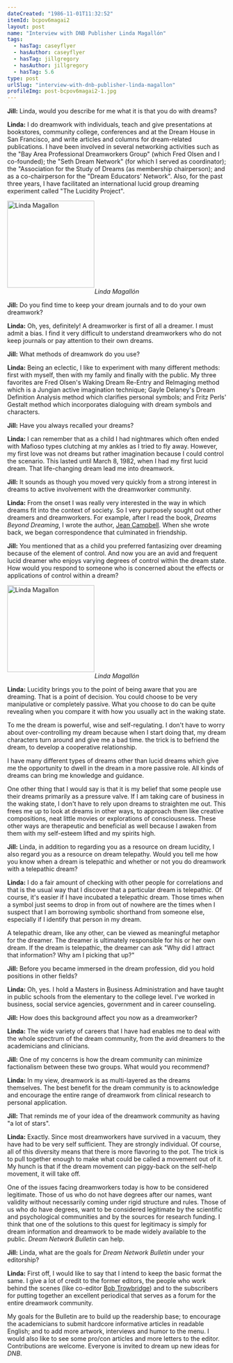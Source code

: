 ```yaml
---
dateCreated: "1986-11-01T11:32:52"
itemId: bcpov6magai2
layout: post
name: "Interview with DNB Publisher Linda Magallón"
tags:
  - hasTag: caseyflyer
  - hasAuthor: caseyflyer
  - hasTag: jillgregory
  - hasAuthor: jillgregory
  - hasTag: 5.6
type: post
urlSlug: "interview-with-dnb-publisher-linda-magallon"
profileImg: post-bcpov6magai2-1.jpg
---
```


**Jill:** Linda, would you describe for me what it is that you do with dreams? 

**Linda:** I do dreamwork with individuals, teach and give presentations at bookstores, community college, conferences and at the Dream House in San Francisco, and write articles and columns for dream-related publications. I have been involved in several networking activities such as the "Bay Area Professional Dreamworkers Group" (which Fred Olsen and I co-founded); the "Seth Dream Network" (for which I served as coordinator); the "Association for the Study of Dreams (as membership chairperson); and as a co-chairperson for the "Dream Educators' Network". Also, for the past three years, I have facilitated an international lucid group dreaming experiment called "The Lucidity Project". 

<img src="../images/post-bcpov6magai2-0.jpg" width="200" height="auto" alt="Linda Magallon"/>
<!--nopreview--><div style="text-align:center"><i>Linda Magallón</i></div><!--/nopreview-->

**Jill:** Do you find time to keep your dream journals and to do your own dreamwork? 

**Linda:** Oh, yes, definitely! A dreamworker is first of all a dreamer. I must admit a bias. I find it very difficult to understand dreamworkers who do not keep journals or pay attention to their own dreams. 

**Jill:** What methods of dreamwork do you use? 

**Linda:** Being an eclectic, I like to experiment with many different methods: first with myself, then with my family and finally with the public. My three favorites are Fred Olsen's Waking Dream Re-Entry and Relmaging method which is a Jungian active imagination technique; Gayle Delaney's Dream Definition Analysis method which clarifies personal symbols; and Fritz Perls' Gestalt method which incorporates dialoguing with dream symbols and characters. 

**Jill:** Have you always recalled your dreams? 

**Linda:** I can remember that as a child I had nightmares which often ended with Mafioso types clutching at my ankles as I tried to fly away. However, my first love was not dreams but rather imagination because I could control the scenario. This lasted until March 8, 1982, when I had my first lucid dream. That life-changing dream lead me into dreamwork. 

**Jill:** It sounds as though you moved very quickly from a strong interest in dreams to active involvement with the dreamworker community. 

**Linda:** From the onset I was really very interested in the way in which dreams fit into the context of society. So I very purposely sought out other dreamers and dreamworkers. For example, after I read the book, *Dreams Beyond Dreaming*, I wrote the author, [Jean Campbell](../@jeancampbell). When she wrote back, we began correspondence that culminated in friendship. 

**Jill:** You mentioned that as a child you preferred fantasizing over dreaming because of the element of control. And now you are an avid and frequent lucid dreamer who enjoys varying degrees of control within the dream state. How would you respond to someone who is concerned about the effects or applications of control within a dream? 

<img src="../images/post-bcpov6magai2-1.jpg" width="200" height="auto" alt="Linda Magallon"/>
<!--nopreview--><div style="text-align:center"><i>Linda Magallón</i></div><!--/nopreview-->

**Linda:** Lucidity brings you to the point of being aware that you are dreaming. That is a point of decision. You could choose to be very manipulative or completely passive. What you choose to do can be quite revealing when you compare it with how you usually act in the waking state. 

To me the dream is powerful, wise and self-regulating. I don't have to worry about over-controlling my dream because when I start doing that, my dream characters turn around and give me a bad time. the trick is to befriend the dream, to develop a cooperative relationship. 

I have many different types of dreams other than lucid dreams which give me the opportunity to dwell in the dream in a more passive role. All kinds of dreams can bring me knowledge and guidance. 

One other thing that I would say is that it is my belief that some people use their dreams primarily as a pressure valve. If I am taking care of business in the waking state, I don't have to rely upon dreams to straighten me out. This frees me up to look at dreams in other ways, to approach them like creative compositions, neat little movies or explorations of consciousness. These other ways are therapeutic and beneficial as well because I awaken from them with my self-esteem lifted and my spirits high.

**Jill:** Linda, in addition to regarding you as a resource on dream lucidity, I also regard you as a resource on dream telepathy. Would you tell me how you know when a dream is telepathic and whether or not you do dreamwork with a telepathic dream? 

**Linda:** I do a fair amount of checking with other people for correlations and that is the usual way that I discover that a particular dream is telepathic. Of course, it's easier if I have incubated a telepathic dream. Those times when a symbol just seems to drop in from out of nowhere are the times when I suspect that I am borrowing symbolic shorthand from someone else, especially if I identify that person in my dream.

A telepathic dream, like any other, can be viewed as meaningful metaphor for the dreamer. The dreamer is ultimately responsible for his or her own dream. If the dream is telepathic, the dreamer can ask "Why did I attract that information? Why am I picking that up?" 

**Jill:** Before you became immersed in the dream profession, did you hold positions in other fields? 

**Linda:** Oh, yes. I hold a Masters in Business Administration and have taught in public schools from the elementary to the college level. I've worked in business, social service agencies, government and in career counseling. 

**Jill:** How does this background affect you now as a dreamworker?

**Linda:** The wide variety of careers that I have had enables me to deal with the whole spectrum of the dream community, from the avid dreamers to the academicians and clinicians. 

**Jill:** One of my concerns is how the dream community can minimize factionalism between these two groups. What would you recommend? 

**Linda:** In my view, dreamwork is as multi-layered as the dreams themselves. The best benefit for the dream community is to acknowledge and encourage the entire range of dreamwork from clinical research to personal application. 

**Jill:** That reminds me of your idea of the dreamwork community as having "a lot of stars". 

**Linda:** Exactly. Since most dreamworkers have survived in a vacuum, they have had to be very self sufficient. They are strongly individual. Of course, all of this diversity means that there is more flavoring to the pot. The trick is to pull together enough to make what could be called a movement out of it. My hunch is that if the dream movement can piggy-back on the self-help movement, it will take off. 

One of the issues facing dreamworkers today is how to be considered legitimate. Those of us who do not have degrees after our names, want validity without necessarily coming under rigid structure and rules. Those of us who do have degrees, want to be considered legitimate by the scientific and psychological communities and by the sources for research funding. I think that one of the solutions to this quest for legitimacy is simply for dream information and dreamwork to be made widely available to the public. *Dream Network Bulletin* can help. 

**Jill:** Linda, what are the goals for *Dream Network Bulletin* under your editorship? 

**Linda:** First off, I would like to say that I intend to keep the basic format the same. I give a lot of credit to the former editors, the people who work behind the scenes (like co-editor [Bob Trowbridge](../@bobtrowbridge)) and to the subscribers for putting together an excellent periodical that serves as a forum for the entire dreamwork community. 

My goals for the Bulletin are to build up the readership base; to encourage the academicians to submit hardcore informative articles in readable English; and to add more artwork, interviews and humor to the menu. I would also like to see some pro/con articles and more letters to the editor. Contributions are welcome. Everyone is invited to dream up new ideas for *DNB*.